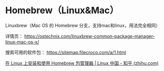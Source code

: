 # Homebrew（Linux&Mac）



Linuxbrew（Mac OS 的 Homebrew 分支，支持mac和linux，用法完全相同）

详情页： https://ostechnix.com/linuxbrew-common-package-manager-linux-mac-os-x/  

搜索可用的软件包： https://sitemap.filecroco.com/a/1.html

[在 Linux 上安装和使用 Homebrew 包管理器 | Linux 中国 - 知乎 (zhihu.com)](https://zhuanlan.zhihu.com/p/443011573)